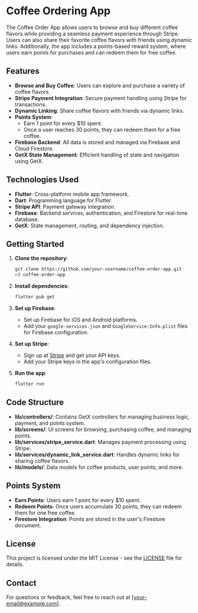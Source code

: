 # Coffee Ordering App

The Coffee Order App allows users to browse and buy different coffee flavors while providing a seamless payment experience through Stripe. Users can also share their favorite coffee flavors with friends using dynamic links. Additionally, the app includes a points-based reward system, where users earn points for purchases and can redeem them for free coffee.

## Features

- **Browse and Buy Coffee**: Users can explore and purchase a variety of coffee flavors.
- **Stripe Payment Integration**: Secure payment handling using Stripe for transactions.
- **Dynamic Linking**: Share coffee flavors with friends via dynamic links.
- **Points System**:
  - Earn 1 point for every $10 spent.
  - Once a user reaches 30 points, they can redeem them for a free coffee.
- **Firebase Backend**: All data is stored and managed via Firebase and Cloud Firestore.
- **GetX State Management**: Efficient handling of state and navigation using GetX.

## Technologies Used

- **Flutter**: Cross-platform mobile app framework.
- **Dart**: Programming language for Flutter.
- **Stripe API**: Payment gateway integration.
- **Firebase**: Backend services, authentication, and Firestore for real-time database.
- **GetX**: State management, routing, and dependency injection.

## Getting Started

1. **Clone the repository**:
   ```bash
   git clone https://github.com/your-username/coffee-order-app.git
   cd coffee-order-app
   ```

2. **Install dependencies**:
   ```bash
   flutter pub get
   ```

3. **Set up Firebase**:
   - Set up Firebase for iOS and Android platforms.
   - Add your `google-services.json` and `GoogleService-Info.plist` files for Firebase configuration.

4. **Set up Stripe**:
   - Sign up at [Stripe](https://stripe.com) and get your API keys.
   - Add your Stripe keys in the app's configuration files.

5. **Run the app**:
   ```bash
   flutter run
   ```

## Code Structure

- **lib/controllers/**: Contains GetX controllers for managing business logic, payment, and points system.
- **lib/screens/**: UI screens for browsing, purchasing coffee, and managing points.
- **lib/services/stripe_service.dart**: Manages payment processing using Stripe.
- **lib/services/dynamic_link_service.dart**: Handles dynamic links for sharing coffee flavors.
- **lib/models/**: Data models for coffee products, user points, and more.

## Points System

- **Earn Points**: Users earn 1 point for every $10 spent.
- **Redeem Points**: Once users accumulate 30 points, they can redeem them for one free coffee.
- **Firestore Integration**: Points are stored in the user's Firestore document.

## License

This project is licensed under the MIT License - see the [LICENSE](LICENSE) file for details.

## Contact

For questions or feedback, feel free to reach out at [your-email@example.com].
